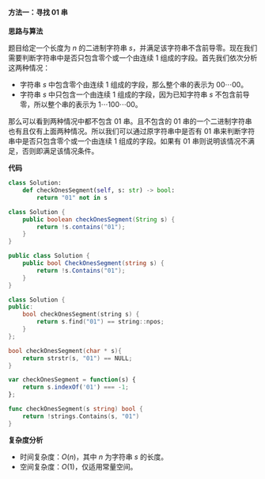 #### 方法一：寻找 $01$ 串

**思路与算法**

题目给定一个长度为 $n$ 的二进制字符串 $s$，并满足该字符串不含前导零。现在我们需要判断字符串中是否只包含零个或一个由连续 $1$ 组成的字段。首先我们依次分析这两种情况：

- 字符串 $s$ 中包含零个由连续 $1$ 组成的字段，那么整个串的表示为 $00 \cdots 00$。
- 字符串 $s$ 中只包含一个由连续 $1$ 组成的字段，因为已知字符串 $s$ 不包含前导零，所以整个串的表示为 $1 \cdots 100 \cdots 00$。

那么可以看到两种情况中都不包含 $01$ 串。且不包含的 $01$ 串的一个二进制字符串也有且仅有上面两种情况。所以我们可以通过原字符串中是否有 $01$ 串来判断字符串中是否只包含零个或一个由连续 $1$ 组成的字段。如果有 $01$ 串则说明该情况不满足，否则即满足该情况条件。

**代码**

```Python [sol1-Python3]
class Solution:
    def checkOnesSegment(self, s: str) -> bool:
        return "01" not in s
```

```Java [sol1-Java]
class Solution {
    public boolean checkOnesSegment(String s) {
        return !s.contains("01");
    }
}
```

```C# [sol1-C#]
public class Solution {
    public bool CheckOnesSegment(string s) {
        return !s.Contains("01");
    }
}
```

```C++ [sol1-C++]
class Solution {
public:
    bool checkOnesSegment(string s) {
        return s.find("01") == string::npos;
    }
};
```

```C [sol1-C]
bool checkOnesSegment(char * s){
    return strstr(s, "01") == NULL;
}
```

```JavaScript [sol1-JavaScript]
var checkOnesSegment = function(s) {
    return s.indexOf('01') === -1;
};
```

```go [sol1-Golang]
func checkOnesSegment(s string) bool {
	return !strings.Contains(s, "01")
}
```

**复杂度分析**

- 时间复杂度：$O(n)$，其中 $n$ 为字符串 $s$ 的长度。
- 空间复杂度：$O(1)$，仅适用常量空间。